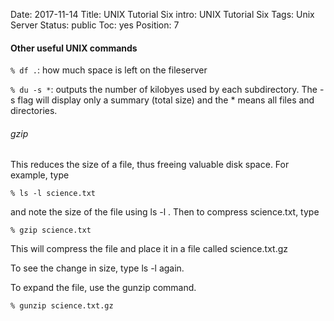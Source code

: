 Date: 2017-11-14
Title: UNIX Tutorial Six
intro: UNIX Tutorial Six
Tags: Unix Server
Status: public
Toc: yes
Position: 7

#### Other useful UNIX commands

<code>% df .</code>: how much space is left on the fileserver

<code>% du -s *</code>: outputs the number of kilobyes used by each subdirectory. The -s flag will display only a summary (total size) and the * means all files and directories.

###### gzip

This reduces the size of a file, thus freeing valuable disk space. For example, type

<code>% ls -l science.txt</code>

and note the size of the file using ls -l . Then to compress science.txt, type

<code>% gzip science.txt</code>

This will compress the file and place it in a file called science.txt.gz

To see the change in size, type ls -l again.

To expand the file, use the gunzip command.

<code>% gunzip science.txt.gz</code>